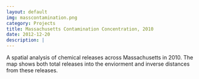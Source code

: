 ```yaml
---
layout: default
img: masscontamination.png
category: Projects
title: Massachusetts Contamination Concentration, 2010
date: 2012-12-20
description: |
---
```

A spatial analysis of chemical releases across Massachusetts in 2010. The map shows both total releases into the enviorment and inverse distances from these releases.